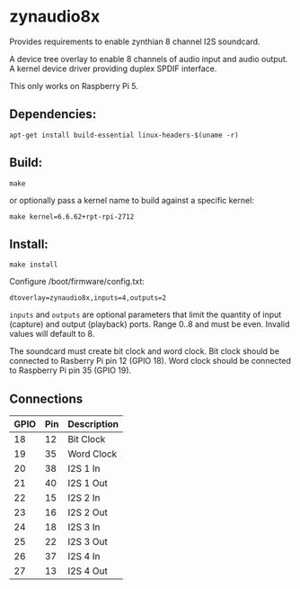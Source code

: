 # zynaudio8x
Provides requirements to enable zynthian 8 channel I2S soundcard.

A device tree overlay to enable 8 channels of audio input and audio output.
A kernel device driver providing duplex SPDIF interface.

This only works on Raspberry Pi 5.

## Dependencies:

```
apt-get install build-essential linux-headers-$(uname -r)
```

## Build:

`make`

or optionally pass a kernel name to build against a specific kernel:

`make kernel=6.6.62+rpt-rpi-2712`

## Install:

`make install`

Configure /boot/firmware/config.txt:

`dtoverlay=zynaudio8x,inputs=4,outputs=2`

`inputs` and `outputs` are optional parameters that limit the quantity of input (capture) and output (playback) ports. Range 0..8 and must be even. Invalid values will default to 8.

The soundcard must create bit clock and word clock. Bit clock should be connected to Rasberry Pi pin 12 (GPIO 18). Word clock should be connected to Raspberry Pi pin 35 (GPIO 19).

## Connections
|GPIO|Pin|Description|
|-|-|-|
|18|12|Bit Clock|
|19|35|Word Clock|
|20|38|I2S 1 In|
|21|40|I2S 1 Out|
|22|15|I2S 2 In|
|23|16|I2S 2 Out|
|24|18|I2S 3 In|
|25|22|I2S 3 Out|
|26|37|I2S 4 In|
|27|13|I2S 4 Out|

